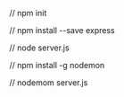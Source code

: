 // npm init

// npm install --save express

// node server.js

// npm install -g nodemon

// nodemom server.js